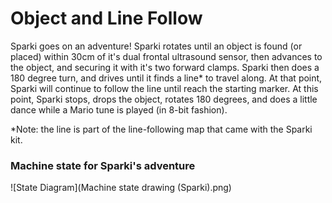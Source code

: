 # Object and Line Follow
Sparki goes on an adventure! Sparki rotates until an object is found (or placed) within 30cm of it's dual frontal ultrasound sensor, then advances to the object, and securing it with it's two forward clamps. Sparki then does a 180 degree turn, and drives until it finds a line* to travel along. At that point, Sparki will continue to follow the line until reach the starting marker. At this point, Sparki stops, drops the object, rotates 180 degrees, and does a little dance while a Mario tune is played (in 8-bit fashion).

*Note: the line is part of the line-following map that came with the Sparki kit.


### Machine state for Sparki's adventure
![State Diagram](Machine state drawing (Sparki).png)
